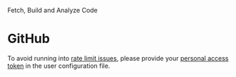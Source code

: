 Fetch, Build and Analyze Code

# GitHub

To avoid running into [rate limit issues](https://developer.github.com/v3/search/), please provide your [personal access token](https://help.github.com/articles/creating-a-personal-access-token-for-the-command-line/) in the user configuration file.
